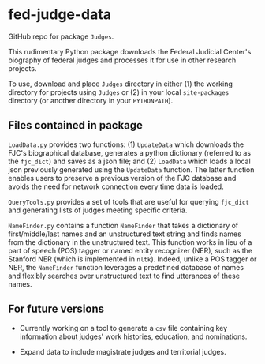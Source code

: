 # fed-judge-data

GitHub repo for package `Judges`.

This rudimentary Python package downloads the Federal Judicial Center's biography of federal judges and processes it for use in other research projects.

To use, download and place `Judges` directory in either (1) the working directory for projects using `Judges` or (2) in your local `site-packages` directory (or another directory in your `PYTHONPATH`).

## Files contained in package

`LoadData.py` provides two functions: (1) `UpdateData` which downloads the FJC's biographical database, generates a python dictionary (referred to as the `fjc_dict`) and saves as a json file; and (2) `LoadData` which loads a local json previously generated using the `UpdateData` function. The latter function enables users to preserve a previous version of the FJC database and avoids the need for network connection every time data is loaded.

`QueryTools.py` provides a set of tools that are useful for querying `fjc_dict` and generating lists of judges meeting specific criteria.

`NameFinder.py` contains a function `NameFinder` that takes a dictionary of first/middle/last names and an unstructured text string and finds names from the dictionary in the unstructured text. This function works in lieu of a part of speech (POS) tagger or named entity recognizer (NER), such as the Stanford NER (which is implemented in `nltk`). Indeed, unlike a POS tagger or NER, the `NameFinder` function leverages a predefined database of names and flexibly searches over unstructured text to find utterances of these names.

## For future versions

- Currently working on a tool to generate a `csv` file containing key information about judges' work histories, education, and nominations.

- Expand data to include magistrate judges and territorial judges.

